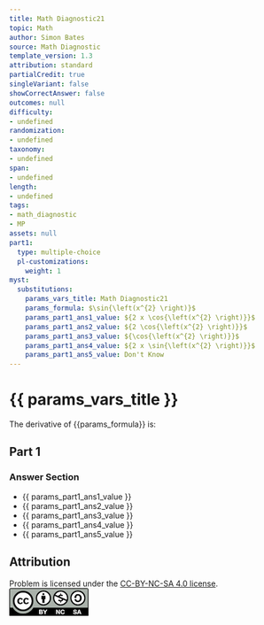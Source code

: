 ```yaml
---
title: Math Diagnostic21
topic: Math
author: Simon Bates
source: Math Diagnostic
template_version: 1.3
attribution: standard
partialCredit: true
singleVariant: false
showCorrectAnswer: false
outcomes: null
difficulty:
- undefined
randomization:
- undefined
taxonomy:
- undefined
span:
- undefined
length:
- undefined
tags:
- math_diagnostic
- MP
assets: null
part1:
  type: multiple-choice
  pl-customizations:
    weight: 1
myst:
  substitutions:
    params_vars_title: Math Diagnostic21
    params_formula: $\sin{\left(x^{2} \right)}$
    params_part1_ans1_value: ${2 x \cos{\left(x^{2} \right)}}$
    params_part1_ans2_value: ${2 \cos{\left(x^{2} \right)}}$
    params_part1_ans3_value: ${\cos{\left(x^{2} \right)}}$
    params_part1_ans4_value: ${2 x \sin{\left(x^{2} \right)}}$
    params_part1_ans5_value: Don't Know
---
```

# {{ params_vars_title }}
The derivative of {{params_formula}} is:

## Part 1

### Answer Section

- {{ params_part1_ans1_value }}
- {{ params_part1_ans2_value }}
- {{ params_part1_ans3_value }}
- {{ params_part1_ans4_value }}
- {{ params_part1_ans5_value }}

## Attribution

Problem is licensed under the [CC-BY-NC-SA 4.0 license](https://creativecommons.org/licenses/by-nc-sa/4.0/).<br> ![The Creative Commons 4.0 license requiring attribution-BY, non-commercial-NC, and share-alike-SA license.](https://raw.githubusercontent.com/firasm/bits/master/by-nc-sa.png)